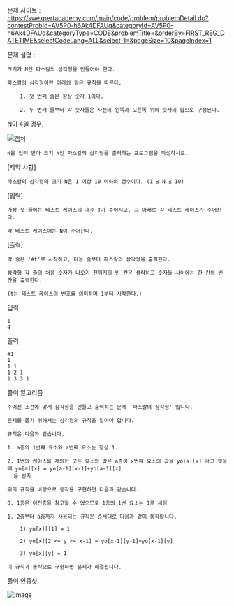 문제 사이트 : https://swexpertacademy.com/main/code/problem/problemDetail.do?contestProbId=AV5P0-h6Ak4DFAUq&categoryId=AV5P0-h6Ak4DFAUq&categoryType=CODE&problemTitle=&orderBy=FIRST_REG_DATETIME&selectCodeLang=ALL&select-1=&pageSize=10&pageIndex=1

문제 설명 :

    크기가 N인 파스칼의 삼각형을 만들어야 한다.

    파스칼의 삼각형이란 아래와 같은 규칙을 따른다.

        1. 첫 번째 줄은 항상 숫자 1이다.

        2. 두 번째 줄부터 각 숫자들은 자신의 왼쪽과 오른쪽 위의 숫자의 합으로 구성된다.

N이 4일 경우,
 
![캡처](https://user-images.githubusercontent.com/57944215/229152604-d2767ab7-ffad-41dc-addc-a4abf3179c80.png)



    N을 입력 받아 크기 N인 파스칼의 삼각형을 출력하는 프로그램을 작성하시오.


[제약 사항]

    파스칼의 삼각형의 크기 N은 1 이상 10 이하의 정수이다. (1 ≤ N ≤ 10)


[입력]

    가장 첫 줄에는 테스트 케이스의 개수 T가 주어지고, 그 아래로 각 테스트 케이스가 주어진다.

    각 테스트 케이스에는 N이 주어진다.


[출력]

    각 줄은 '#t'로 시작하고, 다음 줄부터 파스칼의 삼각형을 출력한다.

    삼각형 각 줄의 처음 숫자가 나오기 전까지의 빈 칸은 생략하고 숫자들 사이에는 한 칸의 빈칸을 출력한다.

    (t는 테스트 케이스의 번호를 의미하며 1부터 시작한다.)

입력

    1
    4

출력

    #1
    1
    1 1
    1 2 1
    1 3 3 1
    
풀이 알고리즘

    주어진 조건에 맞게 삼각형을 만들고 출력하는 문제 '파스칼의 삼각형' 입니다.
    
    문제를 풀기 위해서는 삼각형의 규칙을 알아야 합니다.
    
    규칙은 다음과 같습니다.
    
    1. a층의 1번쨰 요소와 a번째 요소는 항상 1.
    
    2. 1번의 케이스를 제외한 모든 요소의 값은 a층이 x번쨰 요소의 값을 yo[a][x] 라고 햇을 때 yo[a][x] = yo[a-1][x-1]+yo[a-1][x]
      을 만족
      
    위의 규칙을 바탕으로 동작을 구현하면 다음과 같습니다.
    
    0. 1층은 이전층을 참고할 수 없으므로 1층의 1번 요소는 1로 세팅
    
    1. 2층부터 a층까지 사용되는 규칙은 순서대로 다음과 같이 동작합니다. 
    
        1) yo[x][[1] = 1
        
        2) yo[x][2 <= y <= x-1] = yo[x-1][y-1]+yo[x-1][y]
        
        3) yo[x][y] = 1
        
    이 규칙과 동작으로 구현하면 문제가 해결됩니다.
    
풀이 인증샷 

![image](https://user-images.githubusercontent.com/57944215/229154247-f5294097-aaa7-448a-a508-c813904c9907.png)

    
